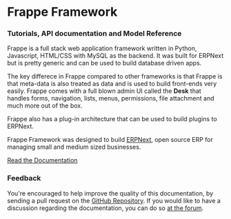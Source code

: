 # Frappe Framework

### Tutorials, API documentation and Model Reference

Frappe is a full stack web application framework written in Python,
Javascript, HTML/CSS with MySQL as the backend. It was built for ERPNext
but is pretty generic and can be used to build database driven apps.

The key differece in Frappe compared to other frameworks is that Frappe
is that meta-data is also treated as data and is used to build front-ends
very easily. Frappe comes with a full blown admin UI called the **Desk**
that handles forms, navigation, lists, menus, permissions, file attachment
and much more out of the box.

Frappe also has a plug-in architecture that can be used to build plugins
to ERPNext.

Frappe Framework was designed to build [ERPNext](https://erpnext.com), open source
ERP for managing small and medium sized businesses.

[Read the Documentation](/docs/user/)

### Feedback

You're encouraged to help improve the quality of this documentation, by sending a pull request on the [GitHub Repository](https://github.com/frappe/erpnext). If you would like to have a discussion regarding the documentation, you can do so [at the forum](https://discuss.erpnext.com).